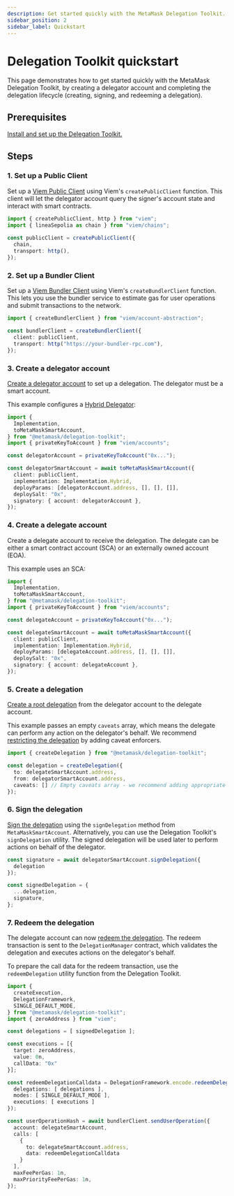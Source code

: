 ```yaml
---
description: Get started quickly with the MetaMask Delegation Toolkit.
sidebar_position: 2
sidebar_label: Quickstart
---
```


# Delegation Toolkit quickstart

This page demonstrates how to get started quickly with the MetaMask Delegation Toolkit,
by creating a delegator account and completing the delegation lifecycle (creating, signing, and redeeming a delegation).

## Prerequisites

[Install and set up the Delegation Toolkit.](install-delegation-toolkit.md)

## Steps

### 1. Set up a Public Client

Set up a [Viem Public Client](https://viem.sh/docs/clients/public) using Viem's `createPublicClient` function.
This client will let the delegator account query the signer's account state and interact with smart contracts.

```typescript
import { createPublicClient, http } from "viem";
import { lineaSepolia as chain } from "viem/chains";
 
const publicClient = createPublicClient({
  chain,
  transport: http(),
});
```

### 2. Set up a Bundler Client

Set up a [Viem Bundler Client](https://viem.sh/account-abstraction/clients/bundler) using Viem's `createBundlerClient` function.
This lets you use the bundler service to estimate gas for user operations and submit transactions to the network.

```typescript
import { createBundlerClient } from "viem/account-abstraction";

const bundlerClient = createBundlerClient({
  client: publicClient,
  transport: http("https://your-bundler-rpc.com"),
});
```

### 3. Create a delegator account

[Create a delegator account](../how-to/create-delegator-account.md) to set up a delegation.
The delegator must be a smart account.

This example configures a [Hybrid Delegator](../how-to/configure-delegator-accounts-signers.md#configure-a-hybrid-delegator):

```typescript
import {
  Implementation,
  toMetaMaskSmartAccount,
} from "@metamask/delegation-toolkit";
import { privateKeyToAccount } from "viem/accounts";

const delegatorAccount = privateKeyToAccount("0x...");

const delegatorSmartAccount = await toMetaMaskSmartAccount({
  client: publicClient,
  implementation: Implementation.Hybrid,
  deployParams: [delegatorAccount.address, [], [], []],
  deploySalt: "0x",
  signatory: { account: delegatorAccount },
});
```

### 4. Create a delegate account

Create a delegate account to receive the delegation.
The delegate can be either a smart contract account (SCA) or an externally owned account (EOA).

This example uses an SCA:

```typescript
import {
  Implementation,
  toMetaMaskSmartAccount,
} from "@metamask/delegation-toolkit";
import { privateKeyToAccount } from "viem/accounts";

const delegateAccount = privateKeyToAccount("0x...");

const delegateSmartAccount = await toMetaMaskSmartAccount({
  client: publicClient,
  implementation: Implementation.Hybrid,
  deployParams: [delegateAccount.address, [], [], []],
  deploySalt: "0x",
  signatory: { account: delegateAccount },
});
```

### 5. Create a delegation

[Create a root delegation](../how-to/create-delegation/index.md#create-a-root-delegation) from the
delegator account to the delegate account.

This example passes an empty `caveats` array, which means the delegate can perform any action on the delegator's behalf.
We recommend [restricting the delegation](../how-to/create-delegation/restrict-delegation.md) by adding caveat enforcers.

```typescript
import { createDelegation } from "@metamask/delegation-toolkit";

const delegation = createDelegation({
  to: delegateSmartAccount.address,
  from: delegatorSmartAccount.address,
  caveats: [] // Empty caveats array - we recommend adding appropriate restrictions.
});
```

### 6. Sign the delegation

[Sign the delegation](../how-to/create-delegation/index.md#sign-a-delegation) using the `signDelegation` method from `MetaMaskSmartAccount`.
Alternatively, you can use the Delegation Toolkit's `signDelegation` utility.
The signed delegation will be used later to perform actions on behalf of the delegator.

```typescript
const signature = await delegatorSmartAccount.signDelegation({
  delegation
});

const signedDelegation = {
  ...delegation,
  signature,
};
```

### 7. Redeem the delegation

The delegate account can now [redeem the delegation](../how-to/redeem-delegation.md).
The redeem transaction is sent to the `DelegationManager` contract, which validates the delegation and
executes actions on the delegator's behalf.

To prepare the call data for the redeem transaction, use the `redeemDelegation` utility function from the Delegation Toolkit.

```typescript
import {
  createExecution,
  DelegationFramework,
  SINGLE_DEFAULT_MODE,
} from "@metamask/delegation-toolkit";
import { zeroAddress } from "viem";

const delegations = [ signedDelegation ];

const executions = [{
  target: zeroAddress,  
  value: 0n, 
  callData: "0x"
}];

const redeemDelegationCalldata = DelegationFramework.encode.redeemDelegations({
  delegations: [ delegations ],
  modes: [ SINGLE_DEFAULT_MODE ],
  executions: [ executions ]
});

const userOperationHash = await bundlerClient.sendUserOperation({
  account: delegateSmartAccount,
  calls: [
    {
      to: delegateSmartAccount.address,
      data: redeemDelegationCalldata
    }
  ],
  maxFeePerGas: 1n,
  maxPriorityFeePerGas: 1n,
});
```
